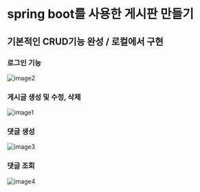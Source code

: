 # spring boot를 사용한 게시판 만들기
## 기본적인 CRUD기능 완성 / 로컬에서 구현


### 로그인 기능

  ![image2](https://github.com/user-attachments/assets/27d4671b-7557-421b-905a-f791e42989a7)
### 게시글 생성 및 수정, 삭제

  ![image1](https://github.com/user-attachments/assets/72607f2e-940e-46ed-821a-2392573ba21a)
### 댓글 생성

  ![image3](https://github.com/user-attachments/assets/fcc94e1d-c201-42be-b28e-bd2629b91446)
### 댓글 조회

  ![image4](https://github.com/user-attachments/assets/8cbed7ee-7e72-4b38-b7c8-053375407882)

